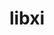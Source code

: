 ---
title: "libxi"
layout: cache
categories: [package, v0.18.0]
meta: {"versions": ["1.7.6"], "compilers": ["gcc@=7.5.0"], "oss": ["ubuntu18.04"], "platforms": ["linux"], "targets": ["x86_64"], "stacks": ["data-vis-sdk", "root"], "num_specs": 1, "num_specs_by_stack": {"data-vis-sdk": 1, "root": 1}}
spec_details: [{"hash": "qcadh7qobvf5zlncej3nwahj5vyag7zn", "compiler": "gcc@=7.5.0", "versions": ["1.7.6"], "os": "ubuntu18.04", "platform": "linux", "target": "x86_64", "variants": [], "stacks": ["data-vis-sdk", "root"], "size": "-", "tarball": "https://binaries.spack.io/releases/v0.18.0/build_cache/linux-ubuntu18.04-x86_64/gcc-7.5.0/libxi-1.7.6/linux-ubuntu18.04-x86_64-gcc-7.5.0-libxi-1.7.6-qcadh7qobvf5zlncej3nwahj5vyag7zn.spack"}]
---